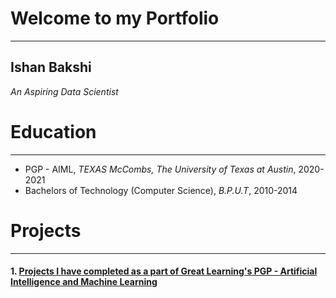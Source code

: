 # Welcome to my Portfolio
---

## Ishan Bakshi
*An Aspiring Data Scientist*

# Education
---
* PGP - AIML, *TEXAS McCombs, The University of Texas at Austin*, 2020-2021
* Bachelors of Technology (Computer Science), *B.P.U.T*, 2010-2014

# Projects 
---
#### 1. [Projects I have completed as a part of Great Learning's PGP - Artificial Intelligence and Machine Learning](https://github.com/ishanbakshi91/GreatLearning-PGP-AIML)
